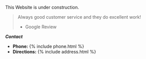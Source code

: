 This Website is under construction.

> Always good customer service and they do excellent work!
> - Google Review


***Contact***

* **Phone:** {% include phone.html %}
* **Directions:** {% include address.html %}
